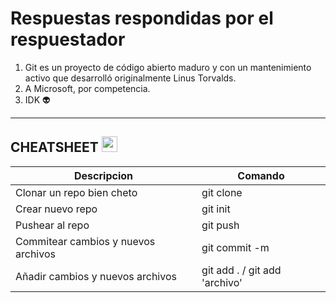 # Respuestas respondidas por el respuestador

1. Git es un proyecto de código abierto maduro y con un mantenimiento activo que desarrolló originalmente Linus Torvalds.
2. A Microsoft, por competencia.
3. IDK :alien:

---

## CHEATSHEET <img src="https://media.giphy.com/media/hvRJCLFzcasrR4ia7z/giphy.gif" width="25px"></a>

Descripcion  | Comando
------------- | -------------
Clonar un repo bien cheto  | git clone
Crear nuevo repo  | git init
Pushear al repo  | git push
Commitear cambios y nuevos archivos  | git commit -m
Añadir cambios y nuevos archivos | git add . / git add 'archivo'